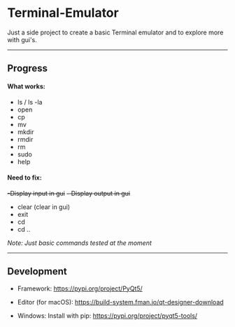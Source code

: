 # Terminal-Emulator

Just a side project to create a basic Terminal emulator and to explore more with gui's.

---
## Progress

#### What works:
- ls / ls -la
- open
- cp
- mv
- mkdir
- rmdir
- rm
- sudo
- help

#### Need to fix:
~~-Display input in gui~~
~~- Display output in gui~~
- clear (clear in gui)
- exit
- cd
- cd ..

*Note: Just basic commands tested at the moment*

-----------------------------------------------------------
## Development

- Framework: https://pypi.org/project/PyQt5/

- Editor (for macOS): https://build-system.fman.io/qt-designer-download
- Windows: Install with pip: https://pypi.org/project/pyqt5-tools/
